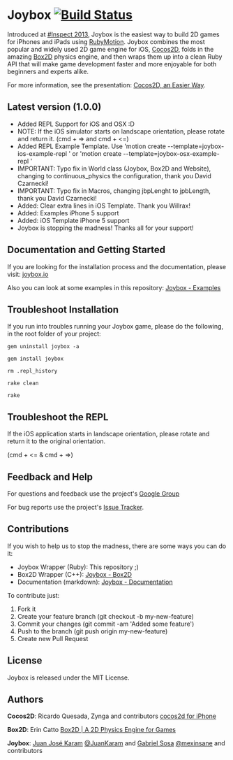 # Joybox [![Build Status](https://travis-ci.org/rubymotion/Joybox.png?branch=master)](https://travis-ci.org/rubymotion/Joybox)
Introduced at [#Inspect 2013](http://www.rubymotion.com/conference/), Joybox is the easiest way to build 2D games for iPhones and iPads using [RubyMotion](http://www.rubymotion.com/). Joybox combines the most popular and widely used 2D game engine for iOS, [Cocos2D](http://www.cocos2d-iphone.org/), folds in the amazing [Box2D](http://box2d.org/) physics engine, and then wraps them up into a clean Ruby API that will make game development faster and more enjoyable for both beginners and experts alike.

For more information, see the presentation: [Cocos2D, an Easier Way](https://speakerdeck.com/curveberyl/cocos2d-an-easier-way).

## Latest version (1.0.0)
* Added REPL Support for iOS and OSX :D
* NOTE: If the iOS simulator starts on landscape orientation, please rotate and return it. (cmd + => and cmd + <=)
* Added REPL Example Template. Use 'motion create --template=joybox-ios-example-repl <name>' or 'motion create --template=joybox-osx-example-repl <name>'
* IMPORTANT: Typo fix in World class (Joybox, Box2D and Website), changing to continuous_physics the configuration, thank you David Czarnecki!
* IMPORTANT: Typo fix in Macros, changing jbpLenght to jpbLength, thank you David Czarnecki!
* Added: Clear extra lines in iOS Template. Thank you Willrax!
* Added: Examples iPhone 5 support
* Added: iOS Template iPhone 5 support
* Joybox is stopping the madness! Thanks all for your support!

## Documentation and Getting Started
If you are looking for the installation process and the documentation, please visit: [joybox.io](http://joybox.io)

Also you can look at some examples in this repository: [Joybox - Examples](https://github.com/CurveBeryl/Joybox-Examples)

## Troubleshoot Installation
If you run into troubles running your Joybox game, please do the following, in the root folder of your project:
```
gem uninstall joybox -a

gem install joybox

rm .repl_history

rake clean

rake
```

## Troubleshoot the REPL
If the iOS application starts in landscape orientation, please rotate and return it to the original orientation. 

(cmd + <= & cmd + =>) 


## Feedback and Help
For questions and feedback use the project's [Google Group](https://groups.google.com/forum/?fromgroups#!forum/joybox-wrapper)

For bug reports use the project's [Issue Tracker](https://github.com/rubymotion/Joybox/issues).

## Contributions

If you wish to help us to stop the madness, there are some ways you can do it:

* Joybox Wrapper (Ruby): This repository ;)
* Box2D Wrapper (C++): [Joybox - Box2D](https://github.com/CurveBeryl/Joybox-Box2D)
* Documentation (markdown): [Joybox - Documentation](https://github.com/CurveBeryl/Joybox-Documentation) 

To contribute just:

1. Fork it
2. Create your feature branch (git checkout -b my-new-feature)
3. Commit your changes (git commit -am 'Added some feature')
4. Push to the branch (git push origin my-new-feature)
5. Create new Pull Request

## License

Joybox is released under the MIT License.
 

## Authors

**Cocos2D**: Ricardo Quesada, Zynga and contributors [cocos2d for iPhone](http://www.cocos2d-iphone.org)

**Box2D**: Erin Catto [Box2D | A 2D Physics Engine for Games](http://box2d.org)

**Joybox**: [Juan José Karam](https://github.com/CurveBeryl) [@JuanKaram](https://twitter.com/JuanKaram) and [Gabriel Sosa](https://github.com/mexinsane) [@mexinsane](https://twitter.com/mexinsane) and contributors